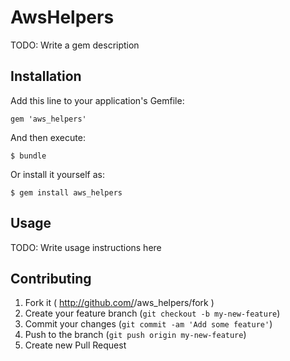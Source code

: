 # AwsHelpers

TODO: Write a gem description

## Installation

Add this line to your application's Gemfile:

    gem 'aws_helpers'

And then execute:

    $ bundle

Or install it yourself as:

    $ gem install aws_helpers

## Usage

TODO: Write usage instructions here

## Contributing

1. Fork it ( http://github.com/<my-github-username>/aws_helpers/fork )
2. Create your feature branch (`git checkout -b my-new-feature`)
3. Commit your changes (`git commit -am 'Add some feature'`)
4. Push to the branch (`git push origin my-new-feature`)
5. Create new Pull Request

